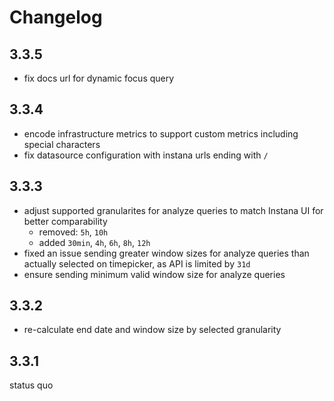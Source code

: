 # Changelog

## 3.3.5
- fix docs url for dynamic focus query

## 3.3.4
- encode infrastructure metrics to support custom metrics including special characters
- fix datasource configuration with instana urls ending with `/`

## 3.3.3
- adjust supported granularites for analyze queries to match Instana UI for better comparability
    - removed: `5h`, `10h`
    - added `30min`, `4h`, `6h`, `8h`, `12h`
- fixed an issue sending greater window sizes for analyze queries than actually selected on timepicker, as API is limited by `31d`
- ensure sending minimum valid window size for analyze queries

## 3.3.2
- re-calculate end date and window size by selected granularity

## 3.3.1
status quo